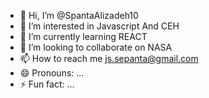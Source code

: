 - 👋 Hi, I’m @SpantaAlizadeh10
- 👀 I’m interested in Javascript And CEH
- 🌱 I’m currently learning REACT
- 💞️ I’m looking to collaborate on NASA
- 📫 How to reach me js.sepanta@gmail.com
- 😄 Pronouns: ...
- ⚡ Fun fact: ...

<!---
SpantaAlizadeh10/SpantaAlizadeh10 is a ✨ special ✨ repository because its `README.md` (this file) appears on your GitHub profile.
You can click the Preview link to take a look at your changes.
--->
